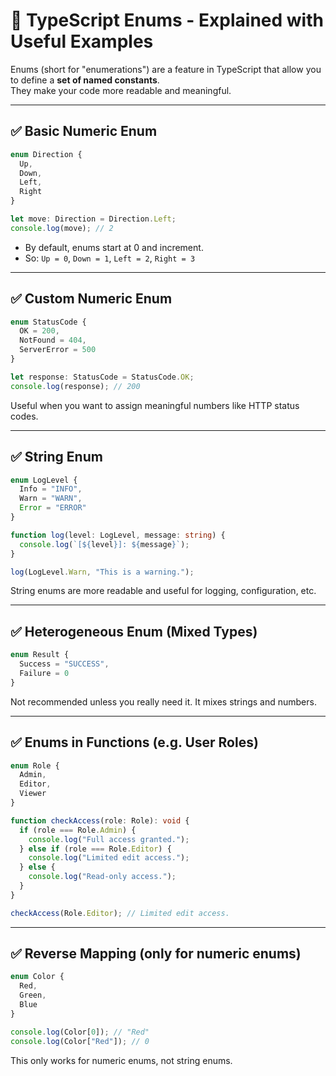 # 🎌 TypeScript Enums - Explained with Useful Examples

Enums (short for "enumerations") are a feature in TypeScript that allow you to define a **set of named constants**.  
They make your code more readable and meaningful.

---

## ✅ Basic Numeric Enum

```ts
enum Direction {
  Up,
  Down,
  Left,
  Right
}

let move: Direction = Direction.Left;
console.log(move); // 2
```

- By default, enums start at 0 and increment.
- So: `Up = 0`, `Down = 1`, `Left = 2`, `Right = 3`

---

## ✅ Custom Numeric Enum

```ts
enum StatusCode {
  OK = 200,
  NotFound = 404,
  ServerError = 500
}

let response: StatusCode = StatusCode.OK;
console.log(response); // 200
```

Useful when you want to assign meaningful numbers like HTTP status codes.

---

## ✅ String Enum

```ts
enum LogLevel {
  Info = "INFO",
  Warn = "WARN",
  Error = "ERROR"
}

function log(level: LogLevel, message: string) {
  console.log(`[${level}]: ${message}`);
}

log(LogLevel.Warn, "This is a warning.");
```

String enums are more readable and useful for logging, configuration, etc.

---

## ✅ Heterogeneous Enum (Mixed Types)

```ts
enum Result {
  Success = "SUCCESS",
  Failure = 0
}
```

Not recommended unless you really need it. It mixes strings and numbers.

---

## ✅ Enums in Functions (e.g. User Roles)

```ts
enum Role {
  Admin,
  Editor,
  Viewer
}

function checkAccess(role: Role): void {
  if (role === Role.Admin) {
    console.log("Full access granted.");
  } else if (role === Role.Editor) {
    console.log("Limited edit access.");
  } else {
    console.log("Read-only access.");
  }
}

checkAccess(Role.Editor); // Limited edit access.
```

---

## ✅ Reverse Mapping (only for numeric enums)

```ts
enum Color {
  Red,
  Green,
  Blue
}

console.log(Color[0]); // "Red"
console.log(Color["Red"]); // 0
```

This only works for numeric enums, not string enums.

